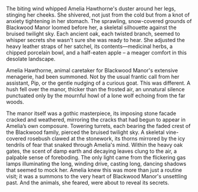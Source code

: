 The biting wind whipped Amelia Hawthorne's duster around her legs, stinging her cheeks.  She shivered, not just from the cold but from a knot of anxiety tightening in her stomach.  The sprawling, snow-covered grounds of Blackwood Manor loomed before her, a skeletal silhouette against the bruised twilight sky.  Each ancient oak, each twisted branch, seemed to whisper secrets she wasn't sure she was ready to hear.  She adjusted the heavy leather straps of her satchel, its contents—medicinal herbs, a chipped porcelain bowl, and a half-eaten apple – a meager comfort in this desolate landscape.

Amelia Hawthorne, animal caretaker for Blackwood Manor's extensive menagerie, had been summoned.  Not by the usual frantic call from her assistant, Pip, or the gentle nudging of a curious goat. This was different.  A hush fell over the manor, thicker than the frosted air, an unnatural silence punctuated only by the mournful howl of a lone wolf echoing from the far woods.

The manor itself was a gothic masterpiece, its imposing stone facade cracked and weathered, mirroring the cracks that had begun to appear in Amelia’s own composure.  Towering turrets, each bearing the faded crest of the Blackwood family, pierced the bruised twilight sky.  A skeletal vine-covered rosebush clawed at the stonework, its thorns mirrored by the icy tendrils of fear that snaked through Amelia's mind.  Within the heavy oak gates, the scent of damp earth and decaying leaves clung to the air, a palpable sense of foreboding.  The only light came from the flickering gas lamps illuminating the long, winding drive, casting long, dancing shadows that seemed to mock her.  Amelia knew this was more than just a routine visit; it was a summons to the very heart of Blackwood Manor's unsettling past.  And the animals, she feared, were about to reveal its secrets.
